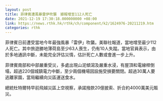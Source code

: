 ```yaml
---
layout: post
title: 菲律賓遭風暴雷伊吹襲　據報增至112人死亡
date: 2021-12-19 17:30:18.000000000 +08:00
link: https://news.rthk.hk/rthk/ch/component/k2/1624976-20211219.htm
categories: rthk
---
```


菲律賓日前遭受當地今年最強風暴「雷伊」吹襲。美聯社報道，當地增至最少112人死亡。其中旅遊勝地薄荷島至少63人喪生，仍有10人失蹤。當地官員表示，由於多地通訊中斷，未能完全評估災情，估計死亡人數或會進一步上升。

菲律賓南部和中部嚴重受災，多處出現山泥傾瀉及嚴重水浸，有屋頂和電線桿倒塌，超過220個城鎮電力中斷，至少兩個機場因設施受損要關閉。超過30萬人要逃離家園，當局繼續向災區運送食水。

總統杜特爾特早前飛越災區上空視察，承諾撥款20億披索、折合約4000萬美元賑災。
